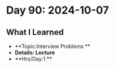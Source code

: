 # Day 90: 2024-10-07

## What I Learned
- **Topic:Interview Problems **
- **Details: Lecture**
- **Hrs/Day:1 **
